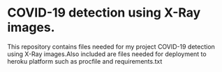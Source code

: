 # COVID-19 detection using X-Ray images.

This repository contains files needed for my project COVID-19 detection using X-Ray images.Also included are files needed for deployment to heroku platform such as procfile and requirements.txt
